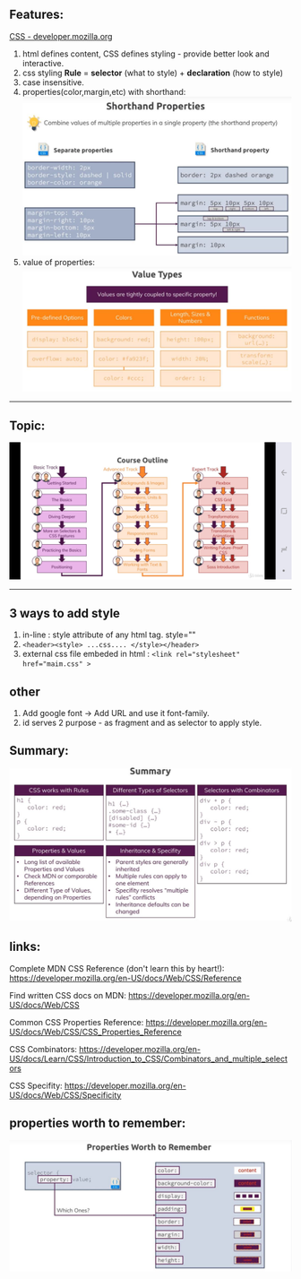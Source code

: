 ## Features:
[CSS - developer.mozilla.org](https://developer.mozilla.org/en-US/docs/Web/CSS)

1. html defines content, CSS defines styling - provide better look and interactive.
2. css styling **Rule** = **selector** (what to style) +  **declaration** (how to style)
3. case insensitive. 
4. properties(color,margin,etc) with shorthand:
![img](https://github.com/lekhrajdinkar/css_html/blob/master/NOTES-CSS/assets/sh1.JPG) 
5. value of properties: 
![img](https://github.com/lekhrajdinkar/css_html/blob/master/NOTES-CSS/assets/010.JPG)

***

## Topic:
![img](https://github.com/lekhrajdinkar/css_html/blob/master/NOTES-CSS/assets/topics.jpg)

***

## 3 ways to add style
1. in-line : style attribute of any html tag. style=""
2. `<header><style> ...css.... </style></header>`
3. external css file embeded in html : `<link rel="stylesheet" href="maim.css" >`


## other
1. Add google font ->  Add URL and use it font-family.
2. id serves 2 purpose - as fragment and as selector to apply style.

## Summary:
![img](https://github.com/lekhrajdinkar/css_html/blob/master/NOTES-CSS/assets/summary.JPG)

## links:
Complete MDN CSS Reference (don't learn this by heart!): https://developer.mozilla.org/en-US/docs/Web/CSS/Reference

Find written CSS docs on MDN: https://developer.mozilla.org/en-US/docs/Web/CSS

Common CSS Properties Reference: https://developer.mozilla.org/en-US/docs/Web/CSS/CSS_Properties_Reference

CSS Combinators: https://developer.mozilla.org/en-US/docs/Learn/CSS/Introduction_to_CSS/Combinators_and_multiple_selectors

CSS Specifity: https://developer.mozilla.org/en-US/docs/Web/CSS/Specificity

## properties worth to remember:
![img](https://github.com/lekhrajdinkar/css_html/blob/master/NOTES-CSS/assets/p1.JPG)


